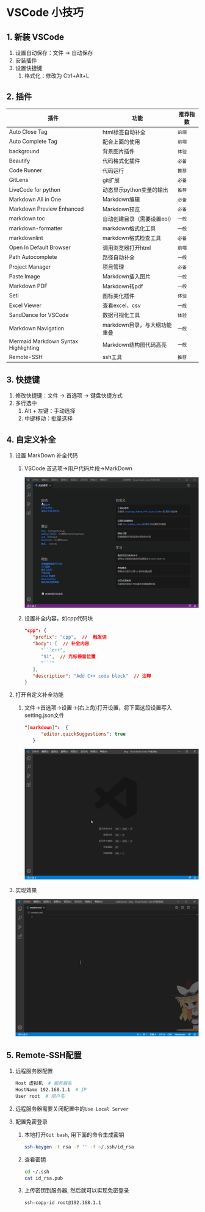 # VSCode 小技巧

## 1. 新装 VSCode

1. 设置自动保存：文件 -> 自动保存
2. 安装插件
3. 设置快捷键
   1. 格式化：修改为 Ctrl+Alt+L

## 2. 插件

| 插件                                 | 功能                         | 推荐指数 |
| ------------------------------------ | ---------------------------- | -------- |
| Auto Close Tag                       | html标签自动补全             | `前端`   |
| Auto Complete Tag                    | 配合上面的使用               | `前端`   |
| background                           | 背景图片插件                 | `体验`   |
| Beautify                             | 代码格式化插件               | `必备`   |
| Code Runner                          | 代码运行                     | `推荐`   |
| GitLens                              | git扩展                      | `必备`   |
| LiveCode for python                  | 动态显示python变量的输出     | `推荐`   |
| Markdown All in One                  | Markdown编辑                 | `必备`   |
| Markdown Preview Enhanced            | Markdown预览                 | `必备`   |
| markdown toc                         | 自动创建目录（需要设置eol）  | `一般`   |
| markdown-formatter                   | markdown格式化工具           | `一般`   |
| markdownlint                         | markdown格式检查工具         | `必备`   |
| Open In Default Browser              | 调用浏览器打开html           | `前端`   |
| Path Autocomplete                    | 路径自动补全                 | `一般`   |
| Project Manager                      | 项目管理                     | `必备`   |
| Paste Image                          | Markdown插入图片             | `一般`   |
| Markdown PDF                         | Markdown转pdf                | `一般`   |
| Seti                                 | 图标美化插件                 | `体验`   |
| Excel Viewer                         | 查看excel、csv               | `一般`   |
| SandDance for VSCode                 | 数据可视化工具               | `体验`   |
| Markdown Navigation                  | markdown目录，与大纲功能重叠 | `一般`   |
| Mermaid Markdown Syntax Highlighting | Markdown结构图代码高亮       | `一般`   |
| Remote-SSH                           | ssh工具                      | `推荐`   |

## 3. 快捷键

1. 修改快捷键：文件 -> 首选项 -> 键盘快捷方式
2. 多行选中
   1. Alt + 左键：手动选择
   2. 中键移动：批量选择

## 4. 自定义补全

1. 设置 MarkDown 补全代码
   1. VSCode 首选项->用户代码片段->MarkDown

      ![md](../images/markdown.gif)

   2. 设置补全内容，如cpp代码块

      ```json
      "cpp": {
         "prefix": "cpp",  //  触发词
         "body": [  // 补全内容
            "```c++",
            "$1",  // 光标停留位置
            "```"
         ],
         "description": "Add C++ code block"  // 注释
      }
      ```

2. 打开自定义补全功能
   1. 文件->首选项->设置->(右上角)打开设置，将下面这段设置写入setting.json文件

      ```json
      "[markdown]":  {
            "editor.quickSuggestions": true
         }
      ```

      ![json](../images/json.gif)
3. 实现效果

   ![cpp](../images/cpp.gif)

## 5. Remote-SSH配置

1. 远程服务器配置

   ```bash
   Host 虚拟机  # 服务器名
   HostName 192.168.1.1  # IP
   User root  # 用户名
   ```

2. 远程服务器需要关闭配置中的`Use Local Server`
3. 配置免密登录
   1. 本地打开`Git bash`, 用下面的命令生成密钥

      ```bash
      ssh-keygen -t rsa -P '' -f ~/.ssh/id_rsa
      ```

   2. 查看密钥

      ```bash
      cd ~/.ssh
      cat id_rsa.pub
      ```

   3. 上传密钥到服务器, 然后就可以实现免密登录

      ```bash
      ssh-copy-id root@192.168.1.1
      ```
